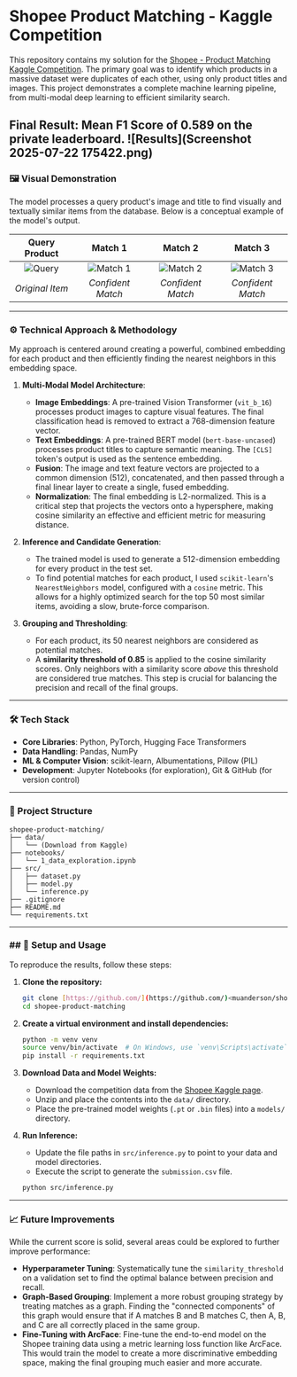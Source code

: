 # Shopee Product Matching - Kaggle Competition

This repository contains my solution for the [Shopee - Product Matching Kaggle Competition](https://www.kaggle.com/c/shopee-product-matching). The primary goal was to identify which products in a massive dataset were duplicates of each other, using only product titles and images. This project demonstrates a complete machine learning pipeline, from multi-modal deep learning to efficient similarity search.

**Final Result: Mean F1 Score of 0.589 on the private leaderboard.**
![Results](Screenshot 2025-07-22 175422.png)
---

### 🖼️ Visual Demonstration

The model processes a query product's image and title to find visually and textually similar items from the database. Below is a conceptual example of the model's output.

| Query Product | Match 1 | Match 2 | Match 3 |
| :---: | :---: | :---: | :---: |
| ![Query](https://placehold.co/200x200/DBEAFE/3B82F6?text=Query+Item) | ![Match 1](https://placehold.co/200x200/DBEAFE/3B82F6?text=Match+1) | ![Match 2](https://placehold.co/200x200/DBEAFE/3B82F6?text=Match+2) | ![Match 3](https://placehold.co/200x200/DBEAFE/3B82F6?text=Match+3) |
| *Original Item* | *Confident Match* | *Confident Match* | *Confident Match* |

---

### ⚙️ Technical Approach & Methodology

My approach is centered around creating a powerful, combined embedding for each product and then efficiently finding the nearest neighbors in this embedding space.

1.  **Multi-Modal Model Architecture**:
    * **Image Embeddings**: A pre-trained Vision Transformer (`vit_b_16`) processes product images to capture visual features. The final classification head is removed to extract a 768-dimension feature vector.
    * **Text Embeddings**: A pre-trained BERT model (`bert-base-uncased`) processes product titles to capture semantic meaning. The `[CLS]` token's output is used as the sentence embedding.
    * **Fusion**: The image and text feature vectors are projected to a common dimension (512), concatenated, and then passed through a final linear layer to create a single, fused embedding.
    * **Normalization**: The final embedding is L2-normalized. This is a critical step that projects the vectors onto a hypersphere, making cosine similarity an effective and efficient metric for measuring distance.

2.  **Inference and Candidate Generation**:
    * The trained model is used to generate a 512-dimension embedding for every product in the test set.
    * To find potential matches for each product, I used `scikit-learn`'s `NearestNeighbors` model, configured with a `cosine` metric. This allows for a highly optimized search for the top 50 most similar items, avoiding a slow, brute-force comparison.

3.  **Grouping and Thresholding**:
    * For each product, its 50 nearest neighbors are considered as potential matches.
    * A **similarity threshold of 0.85** is applied to the cosine similarity scores. Only neighbors with a similarity score *above* this threshold are considered true matches. This step is crucial for balancing the precision and recall of the final groups.

---

### 🛠️ Tech Stack

* **Core Libraries**: Python, PyTorch, Hugging Face Transformers
* **Data Handling**: Pandas, NumPy
* **ML & Computer Vision**: scikit-learn, Albumentations, Pillow (PIL)
* **Development**: Jupyter Notebooks (for exploration), Git & GitHub (for version control)

---

### 📂 Project Structure

```
shopee-product-matching/
├── data/
│   └── (Download from Kaggle)
├── notebooks/
│   └── 1_data_exploration.ipynb
├── src/
│   ├── dataset.py
│   ├── model.py
│   └── inference.py
├── .gitignore
├── README.md
└── requirements.txt
```

---

### ## 🚀 Setup and Usage

To reproduce the results, follow these steps:

1.  **Clone the repository:**
    ```bash
    git clone [https://github.com/](https://github.com/)<muanderson/shopee-product-matching.git
    cd shopee-product-matching
    ```

2.  **Create a virtual environment and install dependencies:**
    ```bash
    python -m venv venv
    source venv/bin/activate  # On Windows, use `venv\Scripts\activate`
    pip install -r requirements.txt
    ```

3.  **Download Data and Model Weights:**
    * Download the competition data from the [Shopee Kaggle page](https://www.kaggle.com/c/shopee-product-matching/data).
    * Unzip and place the contents into the `data/` directory.
    * Place the pre-trained model weights (`.pt` or `.bin` files) into a `models/` directory.

4.  **Run Inference:**
    * Update the file paths in `src/inference.py` to point to your data and model directories.
    * Execute the script to generate the `submission.csv` file.
    ```bash
    python src/inference.py
    ```

---

### 📈 Future Improvements

While the current score is solid, several areas could be explored to further improve performance:

* **Hyperparameter Tuning**: Systematically tune the `similarity_threshold` on a validation set to find the optimal balance between precision and recall.
* **Graph-Based Grouping**: Implement a more robust grouping strategy by treating matches as a graph. Finding the "connected components" of this graph would ensure that if A matches B and B matches C, then A, B, and C are all correctly placed in the same group.
* **Fine-Tuning with ArcFace**: Fine-tune the end-to-end model on the Shopee training data using a metric learning loss function like ArcFace. This would train the model to create a more discriminative embedding space, making the final grouping much easier and more accurate.
